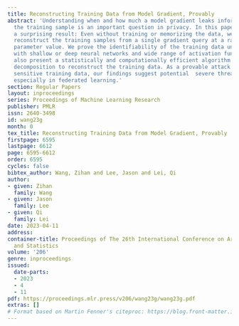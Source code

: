 ```yaml
---
title: Reconstructing Training Data from Model Gradient, Provably
abstract: 'Understanding when and how much a model gradient leaks information about
  the training sample is an important question in privacy. In this paper, we present
  a surprising result: Even without training or memorizing the data, we can fully
  reconstruct the training samples from a single gradient query at a randomly chosen
  parameter value. We prove the identifiability of the training data under mild assumptions:
  with shallow or deep neural networks and wide range of activation functions. We
  also present a statistically and computationally efficient algorithm based on tensor
  decomposition to reconstruct the training data. As a provable attack that reveals
  sensitive training data, our findings suggest potential  severe threats to privacy,
  especially in federated learning.'
section: Regular Papers
layout: inproceedings
series: Proceedings of Machine Learning Research
publisher: PMLR
issn: 2640-3498
id: wang23g
month: 0
tex_title: Reconstructing Training Data from Model Gradient, Provably
firstpage: 6595
lastpage: 6612
page: 6595-6612
order: 6595
cycles: false
bibtex_author: Wang, Zihan and Lee, Jason and Lei, Qi
author:
- given: Zihan
  family: Wang
- given: Jason
  family: Lee
- given: Qi
  family: Lei
date: 2023-04-11
address:
container-title: Proceedings of The 26th International Conference on Artificial Intelligence
  and Statistics
volume: '206'
genre: inproceedings
issued:
  date-parts:
  - 2023
  - 4
  - 11
pdf: https://proceedings.mlr.press/v206/wang23g/wang23g.pdf
extras: []
# Format based on Martin Fenner's citeproc: https://blog.front-matter.io/posts/citeproc-yaml-for-bibliographies/
---
```

